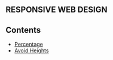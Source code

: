## **RESPONSIVE WEB DESIGN**

## Contents
- [Percentage](#percentage)
- [Avoid Heights](#avoid-heights)
